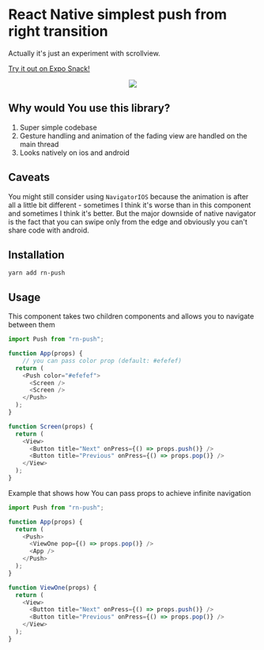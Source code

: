 # React Native simplest push from right transition

Actually it's just an experiment with scrollview.

[Try it out on Expo Snack!](https://snack.expo.io/@mikollo/rn-push)

<center>
	<img src="https://thumbs.gfycat.com/DependentForsakenAustraliancurlew-size_restricted.gif" />
</center>

## Why would You use this library?

1. Super simple codebase
2. Gesture handling and animation of the fading view are handled on the main thread
3. Looks natively on ios and android

## Caveats

You might still consider using `NavigatorIOS` because the animation is after all a little bit different - sometimes I think it's worse than in this component and sometimes I think it's better. But the major downside of native navigator is the fact that you can swipe only from the edge and obviously you can't share code with android.

## Installation

`yarn add rn-push`

## Usage

This component takes two children components and allows you to navigate between them 

```js
import Push from "rn-push";

function App(props) {
    // you can pass color prop (default: #efefef)
  return (
    <Push color="#efefef">
      <Screen />
      <Screen />
    </Push>
  );
}

function Screen(props) {
  return (
    <View>
      <Button title="Next" onPress={() => props.push()} />
      <Button title="Previous" onPress={() => props.pop()} />
    </View>
  );
}
```

Example that shows how You can pass props to achieve infinite navigation

```js
import Push from "rn-push";

function App(props) {
  return (
    <Push>
      <ViewOne pop={() => props.pop()} />
      <App />
    </Push>
  );
}

function ViewOne(props) {
  return (
    <View>
      <Button title="Next" onPress={() => props.push()} />
      <Button title="Previous" onPress={() => props.pop()} />
    </View>
  );
}
```